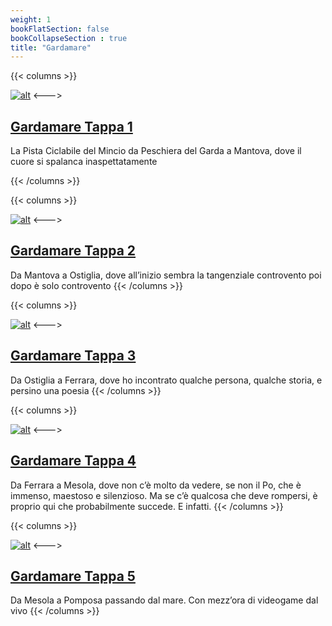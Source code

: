 ```yaml
---
weight: 1
bookFlatSection: false
bookCollapseSection : true
title: "Gardamare"
---
```




{{< columns >}}

[![alt](/docs/2019-Gardamare/Gardamare-Tappa_1/01-1024x768.jpg)](gardamare-tappa_1/) 
<--->
## [Gardamare Tappa 1](gardamare-tappa_1/)
La Pista Ciclabile del Mincio da Peschiera del Garda a Mantova, dove il cuore si spalanca inaspettatamente

{{< /columns >}}


{{< columns >}}

[![alt](/docs/2019-Gardamare/Gardamare-Tappa_2/01-1024x768.jpg)](gardamare-tappa_2/) 
<--->
## [Gardamare Tappa 2](gardamare-tappa_2/)
Da Mantova a Ostiglia, dove all’inizio sembra la tangenziale controvento poi dopo è solo controvento
{{< /columns >}}


{{< columns >}}

[![alt](/docs/2019-Gardamare/Gardamare-Tappa_3/01-1024x768.jpg)](gardamare-tappa_3/) 
<--->
## [Gardamare Tappa 3](gardamare-tappa_3/)
Da Ostiglia a Ferrara, dove ho incontrato qualche persona, qualche storia, e persino una poesia
{{< /columns >}}

{{< columns >}}

[![alt](/docs/2019-Gardamare/Gardamare-Tappa_4/01-1024x768.jpg)](gardamare-tappa_4/) 
<--->
## [Gardamare Tappa 4](gardamare-tappa_4/)
Da Ferrara a Mesola, dove non c’è molto da vedere, se non il Po, che è immenso, maestoso e silenzioso. Ma se c’è qualcosa che deve rompersi, è proprio qui che probabilmente succede. E infatti.
{{< /columns >}}

{{< columns >}}

[![alt](/docs/2019-Gardamare/Gardamare-Tappa_5/02-1024x768.jpg)](gardamare-tappa_5/) 
<--->
## [Gardamare Tappa 5](gardamare-tappa_5/)
Da Mesola a Pomposa passando dal mare. Con mezz’ora di videogame dal vivo
{{< /columns >}}









